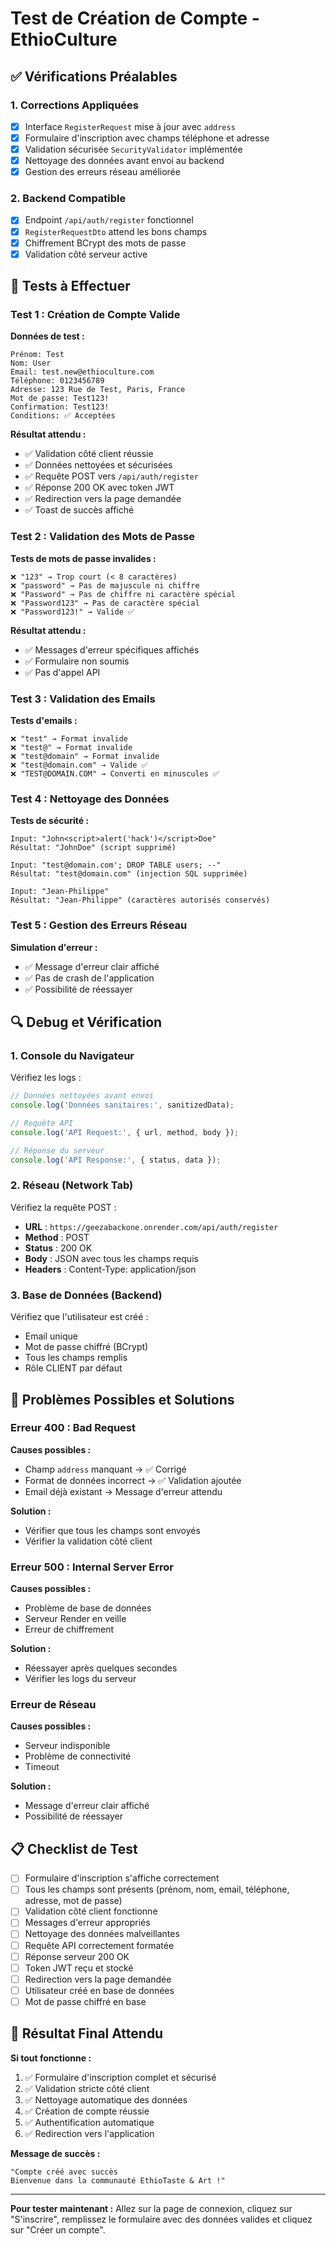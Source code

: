 # Test de Création de Compte - EthioCulture

## ✅ **Vérifications Préalables**

### **1. Corrections Appliquées**
- [x] Interface `RegisterRequest` mise à jour avec `address`
- [x] Formulaire d'inscription avec champs téléphone et adresse
- [x] Validation sécurisée `SecurityValidator` implémentée
- [x] Nettoyage des données avant envoi au backend
- [x] Gestion des erreurs réseau améliorée

### **2. Backend Compatible**
- [x] Endpoint `/api/auth/register` fonctionnel
- [x] `RegisterRequestDto` attend les bons champs
- [x] Chiffrement BCrypt des mots de passe
- [x] Validation côté serveur active

## 🧪 **Tests à Effectuer**

### **Test 1 : Création de Compte Valide**

**Données de test :**
```
Prénom: Test
Nom: User
Email: test.new@ethioculture.com
Téléphone: 0123456789
Adresse: 123 Rue de Test, Paris, France
Mot de passe: Test123!
Confirmation: Test123!
Conditions: ✅ Acceptées
```

**Résultat attendu :**
- ✅ Validation côté client réussie
- ✅ Données nettoyées et sécurisées
- ✅ Requête POST vers `/api/auth/register`
- ✅ Réponse 200 OK avec token JWT
- ✅ Redirection vers la page demandée
- ✅ Toast de succès affiché

### **Test 2 : Validation des Mots de Passe**

**Tests de mots de passe invalides :**
```
❌ "123" → Trop court (< 8 caractères)
❌ "password" → Pas de majuscule ni chiffre
❌ "Password" → Pas de chiffre ni caractère spécial
❌ "Password123" → Pas de caractère spécial
❌ "Password123!" → Valide ✅
```

**Résultat attendu :**
- ✅ Messages d'erreur spécifiques affichés
- ✅ Formulaire non soumis
- ✅ Pas d'appel API

### **Test 3 : Validation des Emails**

**Tests d'emails :**
```
❌ "test" → Format invalide
❌ "test@" → Format invalide
❌ "test@domain" → Format invalide
❌ "test@domain.com" → Valide ✅
❌ "TEST@DOMAIN.COM" → Converti en minuscules ✅
```

### **Test 4 : Nettoyage des Données**

**Tests de sécurité :**
```
Input: "John<script>alert('hack')</script>Doe"
Résultat: "JohnDoe" (script supprimé)

Input: "test@domain.com'; DROP TABLE users; --"
Résultat: "test@domain.com" (injection SQL supprimée)

Input: "Jean-Philippe"
Résultat: "Jean-Philippe" (caractères autorisés conservés)
```

### **Test 5 : Gestion des Erreurs Réseau**

**Simulation d'erreur :**
- ✅ Message d'erreur clair affiché
- ✅ Pas de crash de l'application
- ✅ Possibilité de réessayer

## 🔍 **Debug et Vérification**

### **1. Console du Navigateur**
Vérifiez les logs :
```javascript
// Données nettoyées avant envoi
console.log('Données sanitaires:', sanitizedData);

// Requête API
console.log('API Request:', { url, method, body });

// Réponse du serveur
console.log('API Response:', { status, data });
```

### **2. Réseau (Network Tab)**
Vérifiez la requête POST :
- **URL** : `https://geezabackone.onrender.com/api/auth/register`
- **Method** : POST
- **Status** : 200 OK
- **Body** : JSON avec tous les champs requis
- **Headers** : Content-Type: application/json

### **3. Base de Données (Backend)**
Vérifiez que l'utilisateur est créé :
- Email unique
- Mot de passe chiffré (BCrypt)
- Tous les champs remplis
- Rôle CLIENT par défaut

## 🚨 **Problèmes Possibles et Solutions**

### **Erreur 400 : Bad Request**
**Causes possibles :**
- Champ `address` manquant → ✅ Corrigé
- Format de données incorrect → ✅ Validation ajoutée
- Email déjà existant → Message d'erreur attendu

**Solution :**
- Vérifier que tous les champs sont envoyés
- Vérifier la validation côté client

### **Erreur 500 : Internal Server Error**
**Causes possibles :**
- Problème de base de données
- Serveur Render en veille
- Erreur de chiffrement

**Solution :**
- Réessayer après quelques secondes
- Vérifier les logs du serveur

### **Erreur de Réseau**
**Causes possibles :**
- Serveur indisponible
- Problème de connectivité
- Timeout

**Solution :**
- Message d'erreur clair affiché
- Possibilité de réessayer

## 📋 **Checklist de Test**

- [ ] Formulaire d'inscription s'affiche correctement
- [ ] Tous les champs sont présents (prénom, nom, email, téléphone, adresse, mot de passe)
- [ ] Validation côté client fonctionne
- [ ] Messages d'erreur appropriés
- [ ] Nettoyage des données malveillantes
- [ ] Requête API correctement formatée
- [ ] Réponse serveur 200 OK
- [ ] Token JWT reçu et stocké
- [ ] Redirection vers la page demandée
- [ ] Utilisateur créé en base de données
- [ ] Mot de passe chiffré en base

## 🎯 **Résultat Final Attendu**

**Si tout fonctionne :**
1. ✅ Formulaire d'inscription complet et sécurisé
2. ✅ Validation stricte côté client
3. ✅ Nettoyage automatique des données
4. ✅ Création de compte réussie
5. ✅ Authentification automatique
6. ✅ Redirection vers l'application

**Message de succès :**
```
"Compte créé avec succès
Bienvenue dans la communauté EthioTaste & Art !"
```

---

**Pour tester maintenant :** Allez sur la page de connexion, cliquez sur "S'inscrire", remplissez le formulaire avec des données valides et cliquez sur "Créer un compte".























